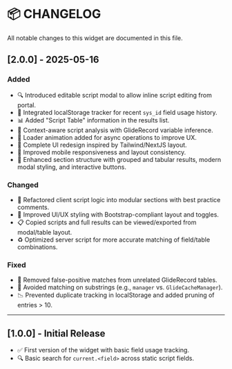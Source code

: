 # 📦 CHANGELOG

All notable changes to this widget are documented in this file.

## [2.0.0] - 2025-05-16
### Added
- 🔍 Introduced editable script modal to allow inline script editing from portal.
- 💾 Integrated localStorage tracker for recent `sys_id` field usage history.
- 📊 Added "Script Table" information in the results list.
- 🧠 Context-aware script analysis with GlideRecord variable inference.
- 🧪 Loader animation added for async operations to improve UX.
- 💅 Complete UI redesign inspired by Tailwind/NextJS layout.
- 📱 Improved mobile responsiveness and layout consistency.
- 🧩 Enhanced section structure with grouped and tabular results, modern modal styling, and interactive buttons.

### Changed
- 🔁 Refactored client script logic into modular sections with best practice comments.
- 🎨 Improved UI/UX styling with Bootstrap-compliant layout and toggles.
- 📋 Copied scripts and full results can be viewed/exported from modal/table layout.
- ♻️ Optimized server script for more accurate matching of field/table combinations.

### Fixed
- 🐞 Removed false-positive matches from unrelated GlideRecord tables.
- 🚫 Avoided matching on substrings (e.g., `manager` vs. `GlideCacheManager`).
- 📉 Prevented duplicate tracking in localStorage and added pruning of entries > 10.

---

## [1.0.0] - Initial Release
- ✅ First version of the widget with basic field usage tracking.
- 🔍 Basic search for `current.<field>` across static script fields.
